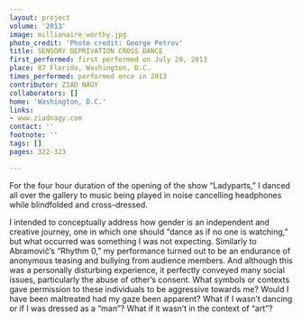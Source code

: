```yaml
---
layout: project
volume: '2013'
image: millionaire_worthy.jpg
photo_credit: 'Photo credit: George Petrov'
title: SENSORY DEPRIVATION CROSS DANCE
first_performed: first performed on July 20, 2013
place: 87 Florida, Washington, D.C.
times_performed: performed once in 2013
contributor: ZIAD NAGY
collaborators: []
home: 'Washington, D.C.'
links:
- www.ziadnagy.com
contact: ''
footnote: ''
tags: []
pages: 322-323

---
```


For the four hour duration of the opening of the show “Ladyparts,” I danced all over the gallery to music being played in noise cancelling headphones while blindfolded and cross-dressed.

I intended to conceptually address how gender is an independent and creative journey, one in which one should “dance as if no one is watching,” but what occurred was something I was not expecting. Similarly to Abramovič’s “Rhythm 0,” my performance turned out to be an endurance of anonymous teasing and bullying from audience members. And although this was a personally disturbing experience, it perfectly conveyed many social issues, particularly the abuse of other’s consent. What symbols or contexts gave permission to these individuals to be aggressive towards me? Would I have been maltreated had my gaze been apparent? What if I wasn’t dancing or if I was dressed as a “man”? What if it wasn’t in the context of “art”?
